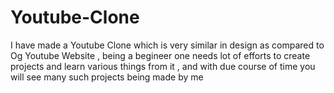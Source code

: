 # Youtube-Clone
I have made a Youtube Clone which is very similar in design as compared to Og Youtube Website , being a begineer one needs lot of efforts to create projects and learn various things from it , and with due course of time you will see many such projects being made by me 
